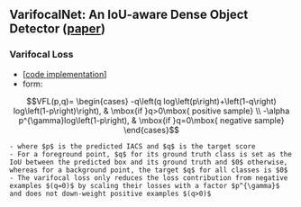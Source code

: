 ## VarifocalNet: An IoU-aware Dense Object Detector ([paper](https://arxiv.org/abs/2008.13367))  

### Varifocal Loss
- [[code implementation](https://github.com/Sangh0/pytorch-loss-metric/blob/main/detection/varifocal_loss.py)]
- form:  

$$VFL(p,q)=
\begin{cases}
-q\left(q log\left(p\right)+\left(1-q\right) log\left(1-p\right)\right), & \mbox{if }q>0\mbox{ positive sample} \\
-\alpha p^{\gamma}log\left(1-p\right), & \mbox{if }q=0\mbox{ negative sample}
\end{cases}$$

    - where $p$ is the predicted IACS and $q$ is the target score  
    - For a foreground point, $q$ for its ground truth class is set as the IoU between the predicted box and its ground truth and $0$ otherwise, whereas for a background point, the target $q$ for all classes is $0$  
    - The varifocal loss only reduces the loss contribution from negative examples $(q=0)$ by scaling their losses with a factor $p^{\gamma}$ and does not down-weight positive examples $(q>0)$